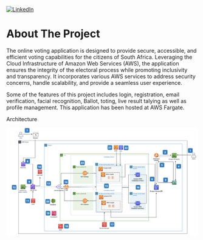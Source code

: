 <p align="left">
  <a href="https://www.linkedin.com/in/luckymungomeni/" target="_blank"><img alt="LinkedIn" title="LinkedIn" src="https://img.shields.io/badge/LinkedIn-0077B5?style=for-the-badge&logo=linkedin&logoColor=white"/></a>
</p>

# About The Project
The online voting application is designed to provide secure, accessible, and efficient voting capabilities for the citizens of South Africa. Leveraging the Cloud Infrastructure of Amazon Web Services (AWS), the application ensures the integrity of the electoral process while promoting inclusivity and transparency. It incorporates various AWS services to address security concerns, handle scalability, and provide a seamless user experience.

Some of the features of this project includes login, registration, email verification, facial recognition, Ballot, toting, live result talying as well as profile management. This application has been hosted at AWS Fargate.

Architecture

<img src="https://github.com/devmungo/facialvotingapp/blob/main/Final%20Architecture.png">


